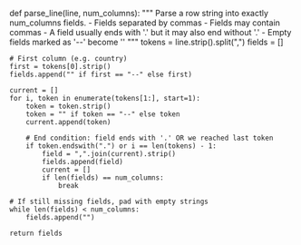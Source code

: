 def parse_line(line, num_columns):
    """
    Parse a row string into exactly num_columns fields.
    - Fields separated by commas
    - Fields may contain commas
    - A field usually ends with '.' but it may also end without '.'
    - Empty fields marked as '--' become ''
    """
    tokens = line.strip().split(",")
    fields = []

    # First column (e.g. country)
    first = tokens[0].strip()
    fields.append("" if first == "--" else first)

    current = []
    for i, token in enumerate(tokens[1:], start=1):
        token = token.strip()
        token = "" if token == "--" else token
        current.append(token)

        # End condition: field ends with '.' OR we reached last token
        if token.endswith(".") or i == len(tokens) - 1:
            field = ",".join(current).strip()
            fields.append(field)
            current = []
            if len(fields) == num_columns:
                break

    # If still missing fields, pad with empty strings
    while len(fields) < num_columns:
        fields.append("")

    return fields
